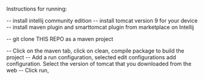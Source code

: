 Instructions for running:

-- install intellij community edition
-- install tomcat version 9 for your device
-- install maven plugin and smarttomcat plugin from marketplace on Intellij

-- git clone THIS REPO as a maven project

-- Click on the maven tab, click on clean, compile package to build the project
-- Add a run configuration, selected edit configurations add configuration. Select the version of tomcat that you downloaded from the web
-- Click run, 